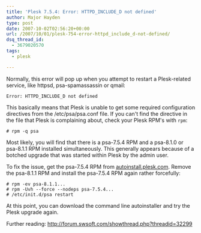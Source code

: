 ```yaml
---
title: 'Plesk 7.5.4: Error: HTTPD_INCLUDE_D not defined'
author: Major Hayden
type: post
date: 2007-10-02T02:56:20+00:00
url: /2007/10/01/plesk-754-error-httpd_include_d-not-defined/
dsq_thread_id:
  - 3679020570
tags:
  - plesk

---
```

Normally, this error will pop up when you attempt to restart a Plesk-related service, like httpsd, psa-spamassassin or qmail:

```
Error: HTTPD_INCLUDE_D not defined
```

This basically means that Plesk is unable to get some required configuration directives from the /etc/psa/psa.conf file. If you can't find the directive in the file that Plesk is complaining about, check your Plesk RPM's with `rpm`:

```
# rpm -q psa
```

Most likely, you will find that there is a psa-7.5.4 RPM and a psa-8.1.0 or psa-8.1.1 RPM installed simultaneously. This generally appears because of a botched upgrade that was started within Plesk by the admin user.

To fix the issue, get the psa-7.5.4 RPM from [autoinstall.plesk.com][1]. Remove the psa-8.1.1 RPM and install the psa-7.5.4 RPM again rather forcefully:

```
# rpm -ev psa-8.1.1...
# rpm -Uvh --force --nodeps psa-7.5.4...
# /etc/init.d/psa restart
```

At this point, you can download the command line autoinstaller and try the Plesk upgrade again.

Further reading: <http://forum.swsoft.com/showthread.php?threadid=32299>

 [1]: http://autoinstall.plesk.com/
